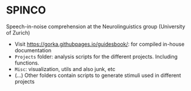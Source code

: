 # SPINCO
Speech-in-noise comprehension at the Neurolinguistics group (University of Zurich)
- Visit https://gorka.githubpages.io/guidesbook/: for compiled in-house documentation
- `Projects` folder: analysis scripts for the different projects. Including functions.   
- `Misc`: visualization, utils and also junk, etc
-  (...) Other folders contain scripts to generate stimuli used in different projects 
